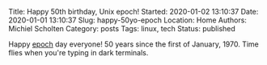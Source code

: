 Title: Happy 50th birthday, Unix epoch!
Started: 2020-01-02 13:10:37
Date: 2020-01-01 13:10:37
Slug: happy-50yo-epoch
Location: Home
Authors: Michiel Scholten
Category: posts
Tags: linux, tech
Status: published

Happy [epoch](https://en.wikipedia.org/wiki/Unix_time) day everyone! 50 years since the first of January, 1970. Time flies when you're typing in dark terminals.
